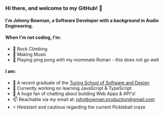 ### Hi there, and welcome to my GitHub! 👋

#### I'm Johnny Bowman, a Software Developer with a background in Audio Engineering.

#### When I'm not coding, I'm:

- 🧗‍ Rock Climbing
- 🎸 Making Music
- 🏓 Playing ping pong with my roommate Roman - this does not go well 

#### I am:

- 🌱 A recent graduate of the [Turing School of Software and Design](https://terminal.turing.edu/profiles/1403)
- 🔭 Currently working on learning JavaScript & TypeScript
- 💬 A huge fan of chatting about building Web Apps & API's!
- 📫 Reachable via my email at: johntbowman.production@gmail.com
- ⚡ Hesistant and cautious regarding the current Pickleball craze  
